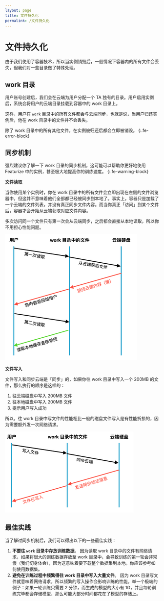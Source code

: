 ```yaml
---
layout: page
title: 文件持久化
permalink: /文件持久化
---
```


# 文件持久化

由于我们使用了容器技术，所以当实例销毁后，一般情况下容器内的所有文件会丢失，但我们对一些目录做了特殊处理。

## work 目录

用户账号创建后，我们会在云端为用户分配一个 TA 独有的目录。用户启用实例后，系统会将用户的云端目录挂载到容器中的 work 目录上。

这样，用户在 `work` 目录中的所有文件都会与云端同步，也就是说，当用户归还实例后，他在 work 目录中的文件并不会丢失。

除了 work 目录中的所有其他文件，在实例被归还后都会立即被销毁。
{:.fe-error-block}

## 同步机制

强烈建议你了解一下 work 目录的同步机制，这可能可以帮助你更好地使用 Featurize 中的实例，甚至极大地提高你的训练速度。
{:.fe-warning-block}

**文件读取**

当你使用某个实例时，你在 work 目录中的所有文件会立即出现在左侧的文件浏览器中，但这并不意味着他们全部都已经被同步到本地了。事实上，容器只是加载了一个云端的文件列表，并没有真正同步文件内容。而当你真正「访问」到某个文件后，容器才会开始从云端获取对应文件内容。

多次访问同一个文件只有第一次会从云端同步，之后都会直接从本地读取，所以你不用担心性能问题。

![文件读取过程](/asset/read-file.png)

**文件写入**

文件写入和同步云端是「同步」的，如果你往 work 目录中写入一个 200MB 的文件，那么执行的顺序是这样的：

1. 往云端磁盘中写入 200MB 文件
2. 往本地磁盘中写入 200MB 文件
3. 提示用户写入成功

所以，往 work 目录中写文件的性能相比一般的磁盘文件写入是有性能折损的，因为需要额外发一次网络请求。

![文件写入过程](/asset/write-file.png)

## 最佳实践

当了解过同步机制后，我们可以得出以下的一些最佳实践：

1. **不要往 `work` 目录中存放训练数据**。 因为读取 work 目录中的文件有网络请求，如果将很大的训练数据存放至 work 目录中，会导致训练的第一轮会非常慢（我们切身体会），因为这意味着要下载整个数据集到本地。你应该参考如何使用数据集。
2. **避免在训练过程中频繁得往 work 目录中写入大量文件**。 因为 work 目录写文件就意味着网络请求，所以频繁的写入操作会影响训练的性能。举一个极端的例子：如果一轮训练只需要 2 分钟，而生成的模型的大小有 1G，并且每轮训练完毕都会存储模型，那么可能大部分时间都花在了模型的存储上。
